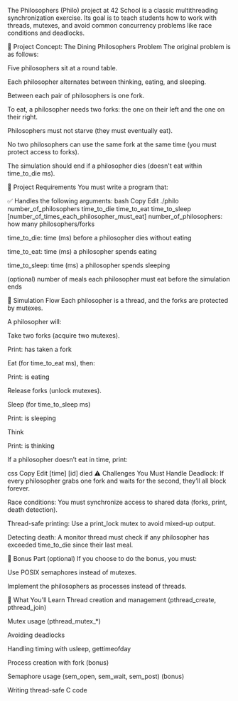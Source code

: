 The Philosophers (Philo) project at 42 School is a classic multithreading synchronization exercise. Its goal is to teach students how to work with threads, mutexes, and avoid common concurrency problems like race conditions and deadlocks.

🧠 Project Concept: The Dining Philosophers Problem
The original problem is as follows:

Five philosophers sit at a round table.

Each philosopher alternates between thinking, eating, and sleeping.

Between each pair of philosophers is one fork.

To eat, a philosopher needs two forks: the one on their left and the one on their right.

Philosophers must not starve (they must eventually eat).

No two philosophers can use the same fork at the same time (you must protect access to forks).

The simulation should end if a philosopher dies (doesn't eat within time_to_die ms).

🔧 Project Requirements
You must write a program that:

✅ Handles the following arguments:
bash
Copy
Edit
./philo number_of_philosophers time_to_die time_to_eat time_to_sleep [number_of_times_each_philosopher_must_eat]
number_of_philosophers: how many philosophers/forks

time_to_die: time (ms) before a philosopher dies without eating

time_to_eat: time (ms) a philosopher spends eating

time_to_sleep: time (ms) a philosopher spends sleeping

(optional) number of meals each philosopher must eat before the simulation ends

🔄 Simulation Flow
Each philosopher is a thread, and the forks are protected by mutexes.

A philosopher will:

Take two forks (acquire two mutexes).

Print: has taken a fork

Eat (for time_to_eat ms), then:

Print: is eating

Release forks (unlock mutexes).

Sleep (for time_to_sleep ms)

Print: is sleeping

Think

Print: is thinking

If a philosopher doesn’t eat in time, print:

css
Copy
Edit
[time] [id] died
⚠️ Challenges You Must Handle
Deadlock: If every philosopher grabs one fork and waits for the second, they’ll all block forever.

Race conditions: You must synchronize access to shared data (forks, print, death detection).

Thread-safe printing: Use a print_lock mutex to avoid mixed-up output.

Detecting death: A monitor thread must check if any philosopher has exceeded time_to_die since their last meal.

🧪 Bonus Part (optional)
If you choose to do the bonus, you must:

Use POSIX semaphores instead of mutexes.

Implement the philosophers as processes instead of threads.

🧰 What You'll Learn
Thread creation and management (pthread_create, pthread_join)

Mutex usage (pthread_mutex_*)

Avoiding deadlocks

Handling timing with usleep, gettimeofday

Process creation with fork (bonus)

Semaphore usage (sem_open, sem_wait, sem_post) (bonus)

Writing thread-safe C code
